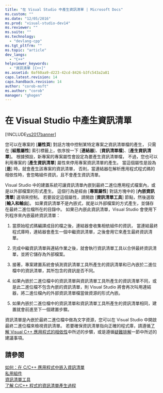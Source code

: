 ```yaml
---
title: "在 Visual Studio 中產生資訊清單 | Microsoft Docs"
ms.custom: ""
ms.date: "12/05/2016"
ms.prod: "visual-studio-dev14"
ms.reviewer: ""
ms.suite: ""
ms.technology: 
  - "devlang-cpp"
ms.tgt_pltfrm: ""
ms.topic: "article"
dev_langs: 
  - "C++"
helpviewer_keywords: 
  - "資訊清單 [C++]"
ms.assetid: 0af60aa9-d223-42cd-8426-b3fc543a2a81
caps.latest.revision: 14
caps.handback.revision: 14
author: "corob-msft"
ms.author: "corob"
manager: "ghogen"
---
```

# 在 Visual Studio 中產生資訊清單
[!INCLUDE[vs2017banner](../assembler/inline/includes/vs2017banner.md)]

您可以在專案的 \[**屬性頁**\] 對話方塊中控制某特定專案之資訊清單檔的產生，  只需在 \[**組態屬性**\] 索引標籤上，依序按一下 \[**連結器**\]、\[**資訊清單檔**\]、\[**產生資訊清單**\]。  根據預設，新專案的專案屬性會設定為要產生資訊清單檔，  不過，您也可以利用專案的 \[**產生資訊清單**\] 屬性來停用專案資訊清單的產生。  當這個屬性是設為 \[**是**\] 時，就會產生該專案的資訊清單，  否則，當連結器在解析應用程式程式碼的相依性時，會忽略組件資訊，且不會產生資訊清單。  
  
 Visual Studio 中的建置系統可讓資訊清單內嵌到最終二進位應用程式檔案內，或是以外部檔案的形式產生。  這個行為是經由 \[**專案屬性**\] 對話方塊中的 \[**內嵌資訊清單**\] 選項來控制。  若要設定這個屬性，請開啟 \[**資訊清單工具**\] 節點，然後選取 \[**輸入和輸出**\]。  如果資訊清單不是內嵌式，就是以外部檔案的方式產生，並儲存在最終二進位檔所在的目錄中。  如果已內嵌此資訊清單，Visual Studio 會使用下列程序來內嵌最終資訊清單：  
  
1.  當原始程式碼編譯成目的檔之後，連結器會收集相依組件的資訊，  當連結最終程式庫時，連結器會產生一個中繼資訊清單，之後會用它來產生最終資訊清單。  
  
2.  完成中繼資訊清單與連結作業之後，就會執行資訊清單工具以合併最終資訊清單，並將它儲存為外部檔案。  
  
3.  接著，專案建置系統會偵測資訊清單工具所產生的資訊清單和已內嵌於二進位檔中的資訊清單，其所包含的資訊是否不同。  
  
4.  如果內嵌於二進位檔中的資訊清單與資訊清單工具所產生的資訊清單不同，或是此二進位檔不包含內嵌的資訊清單，則 Visual Studio 將會再次叫用連結器，將二進位檔內的外部資訊清單檔當做資源的形式內嵌。  
  
5.  如果內嵌於二進位檔中的資訊清單和資訊清單工具所產生的資訊清單相同，建置就會前進至下一個建置步驟。  
  
 資訊清單是內嵌於最終二進位檔中做為文字資源，您可以在 Visual Studio 中開啟最終二進位檔來檢視資訊清單。  若要確保資訊清單指向正確的程式庫，請遵循[了解 Visual C\+\+ 應用程式的相依性](../ide/understanding-the-dependencies-of-a-visual-cpp-application.md)中所述的步驟，或是遵循[疑難排解](../build/troubleshooting-c-cpp-isolated-applications-and-side-by-side-assemblies.md)一節中所述的建議事項。  
  
## 請參閱  
 [如何：在 C\/C\+\+ 應用程式中嵌入資訊清單](../build/how-to-embed-a-manifest-inside-a-c-cpp-application.md)   
 [私用組件](_win32_private_assemblies)   
 [資訊清單工具](http://msdn.microsoft.com/library/aa375649)   
 [了解 C\/C\+\+ 程式的資訊清單產生過程](../build/understanding-manifest-generation-for-c-cpp-programs.md)